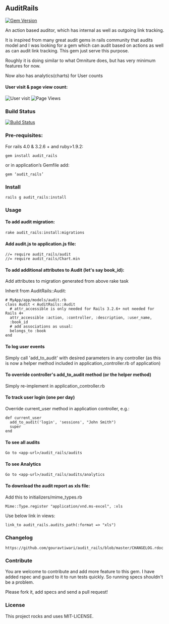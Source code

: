 ## AuditRails
[![Gem Version](https://badge.fury.io/rb/audit_rails.png)](http://badge.fury.io/rb/audit_rails)

An action based auditor, which has internal as well as outgoing link tracking.

It is inspired from many great audit gems in rails community that audits model and I was looking for a gem which can audit based on actions as well as can audit link tracking. This gem just serve this purpose.

Roughly it is doing similar to what Omniture does, but has very minimum features for now.

Now also has analytics(charts) for User counts

#### User visit & page view count:
![User visit](https://github.com/gouravtiwari/audit_rails/raw/master/docs/user-clicks.png) 
![Page Views](https://github.com/gouravtiwari/audit_rails/raw/master/docs/page-views.png)

### Build Status
[![Build Status](https://travis-ci.org/gouravtiwari/audit_rails.png?branch=master)](https://travis-ci.org/gouravtiwari/audit_rails)

### Pre-requisites:
For rails 4.0 & 3.2.6 + and ruby>1.9.2:

    gem install audit_rails

or in application’s Gemfile add:

    gem ‘audit_rails’

### Install

    rails g audit_rails:install
    
### Usage
#### To add audit migration:

    rake audit_rails:install:migrations

#### Add audit.js to application.js file:

    //= require audit_rails/audit
    //= require audit_rails/Chart.min

#### To add additional attributes to Audit (let's say book_id):

Add attributes to migration generated from above rake task

Inherit from AuditRails::Audit:

    # MyApp/app/models/audit.rb
    class Audit < AuditRails::Audit
      # attr_accessible is only needed for Rails 3.2.6+ not needed for Rails 4+
      attr_accessible :action, :controller, :description, :user_name, 
      :book_id
      # add associations as usual:
      belongs_to :book
    end

#### To log user events
Simply call 'add_to_audit' with desired parameters in any controller (as this is now a helper method included in application_controller.rb of application)

#### To override controller's add_to_audit method (or the helper method)
Simply re-implement in application_controller.rb

#### To track user login (one per day) 
Override current_user method in application controller, e.g.:

    def current_user
      add_to_audit('login', 'sessions', "John Smith")
      super
    end

#### To see all audits

    Go to <app-url>/audit_rails/audits

#### To see Analytics

    Go to <app-url>/audit_rails/audits/analytics

#### To download the audit report as xls file:
Add this to initializers/mime_types.rb

    Mime::Type.register "application/vnd.ms-excel", :xls

Use below link in views:

    link_to audit_rails.audits_path(:format => "xls")

### Changelog

    https://github.com/gouravtiwari/audit_rails/blob/master/CHANGELOG.rdoc

### Contribute

You are welcome to contribute and add more feature to this gem. I have added rspec and guard to it to run tests quickly. So running specs shouldn't be a problem.

Please fork it, add specs and send a pull request!

### License
This project rocks and uses MIT-LICENSE.
